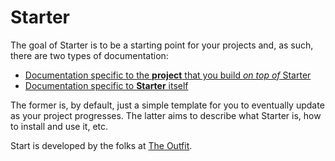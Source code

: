 # Starter

The goal of Starter is to be a starting point for your projects and, as such, there are two types of documentation:

* [Documentation specific to the **project** that you build _on top of_ Starter](https://github.com/fromtheoutfit/starter/tree/master/_docs/project/index.md)
* [Documentation specific to **Starter** itself](https://github.com/fromtheoutfit/starter/tree/master/_docs/starter/index.md)

The former is, by default, just a simple template for you to eventually update as your project progresses. The latter aims to describe what Starter is, how to install and use it, etc.

Start is developed by the folks at [The Outfit](https://theout.fit/).
